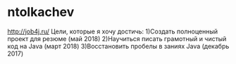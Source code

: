 # ntolkachev
http://job4j.ru/
Цели, которые я хочу достичь:
1)Создать полноценный проект для резюме (май 2018)
2)Научиться писать грамотный и чистый код на Java (март 2018)
3)Восстановить пробелы в заниях Java (декабрь 2017)
